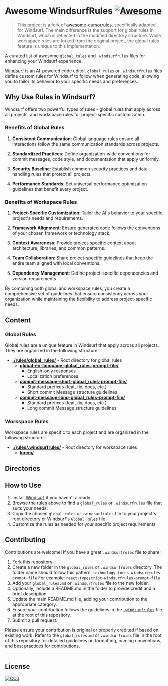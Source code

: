 # Awesome WindsurfRules [![Awesome](https://cdn.rawgit.com/sindresorhus/awesome/d7305f38d29fed78fa85652e3a63e154dd8e8829/media/badge.svg)](https://github.com/sindresorhus/awesome)

> This project is a fork of [awesome-cursorrules](https://github.com/PatrickJS/awesome-cursorrules), specifically adapted for Windsurf. The main difference is the support for global rules in Windsurf, which is reflected in the modified directory structure. While workspace rules are forked from the original project, the global rules feature is unique to this implementation.

A curated list of awesome `global_rules` and `.windsurfrules` files for enhancing your Windsurf experience.

[Windsurf](https://codeium.com/windsurf) is an AI-powered code editor. `global_rules` or `.windsurfrules` files define custom rules for Windsurf to follow when generating code, allowing you to tailor its behavior to your specific needs and preferences.

## Why Use Rules in Windsurf?

Windsurf offers two powerful types of rules - global rules that apply across all projects, and workspace rules for project-specific customization.

### Benefits of Global Rules

1. **Consistent Communication**: Global language rules ensure all interactions follow the same communication standards across projects.

2. **Standardized Practices**: Define organization-wide conventions for commit messages, code style, and documentation that apply uniformly.

3. **Security Baseline**: Establish common security practices and data handling rules that protect all projects.

4. **Performance Standards**: Set universal performance optimization guidelines that benefit every project.

### Benefits of Workspace Rules

1. **Project-Specific Customization**: Tailor the AI's behavior to your specific project's needs and requirements.

2. **Framework Alignment**: Ensure generated code follows the conventions of your chosen framework or technology stack.

3. **Context Awareness**: Provide project-specific context about architecture, libraries, and common patterns.

4. **Team Collaboration**: Share project-specific guidelines that keep the entire team aligned with local conventions.

5. **Dependency Management**: Define project-specific dependencies and version requirements.

By combining both global and workspace rules, you create a comprehensive set of guidelines that ensure consistency across your organization while maintaining the flexibility to address project-specific needs.

## Content

### Global Rules
Global rules are a unique feature in Windsurf that apply across all projects. They are organized in the following structure:

- [**./rules/global_rules/**](./rules/global_rules) - Root directory for global rules
  - [**global-en-language-global_rules-prompt-file/**](./rules/global_rules/global-en-language-global_rules-prompt-file)
    - English-only responses
    - Localization preferences
  - [**commit-message-short-global_rules-prompt-file/**](./rules/global_rules/commit-message-short-global_rules-prompt-file)
    - Standard prefixes (feat, fix, docs, etc.)
    - Short commit Message structure guidelines
  - [**commit-message-long-global_rules-prompt-file/**](./rules/global_rules/commit-message-long-global_rules-prompt-file)
    - Standard prefixes (feat, fix, docs, etc.)
    - Long commit Message structure guidelines

### Workspace Rules
Workspace rules are specific to each project and are organized in the following structure:

- [**./rules/.windsurfrules/**](./rules/.windsurfrules) - Root directory for workspace rules
  - [**lorem/**](./rules/.windsurfrules/#)

## Directories

## How to Use
1. Install [Windsurf](https://codeium.com/windsurf) if you haven't already.
2. Browse the rules above to find a `global_rules` or `.windsurfrules` file that suits your needs.
3. Copy the chosen `global_rules` or `.windsurfrules` file to your project's root directory or Windsurf's `Global Rules` file.
4. Customize the rules as needed for your specific project requirements.


## Contributing

Contributions are welcome! If you have a great `.windsurfrules` file to share:

1. Fork this repository.
2. Create a new folder in the `global_rules` or `.windsurfrules` directory. The folder name should follow this pattern:
   `technology-focus-windsurfrules-prompt-file`
   For example: `react-typescript-windsurfrules-prompt-file`
3. Add your `global_rules.md` or `.windsurfrules` file to the new folder.
4. Optionally, include a README.md in the folder to provide credit and a brief description.
5. Update the main README.md file, adding your contribution to the appropriate category.
6. Ensure your contribution follows the guidelines in the [`.windsurfrules`](./.windsurfrules) file at the root of this repository.
7. Submit a pull request.

Please ensure your contribution is original or properly credited if based on existing work. Refer to the `global_rules.md` or `.windsurfrules` file in the root of this repository for detailed guidelines on formatting, naming conventions, and best practices for contributions.

---

## License

[![CC0](https://licensebuttons.net/p/zero/1.0/88x31.png)](https://creativecommons.org/publicdomain/zero/1.0/)
